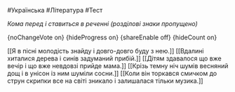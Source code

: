 #Українська #Література #Тест

*Кома перед і ставиться в реченні (розділові знаки пропущено)*

{noChangeVote on}
{hideProgress on}
{shareEnable off}
{hideCount on}

[[Я в пісні молодість знайду і довго-довго буду з нею.]]
[[Вдалині хиталися дерева і синів задуманий прибій.]]
[[Дітям здавалося що вже вечір і що вже невдовзі прийде мама.]]
[[Крізь темну ніч шумів весняний дощ і в унісон із ним шуміли сосни.]]
[[Коли він торкався смичком до струн скрипки все на світі зникало і залишалася тільки музика.]]
